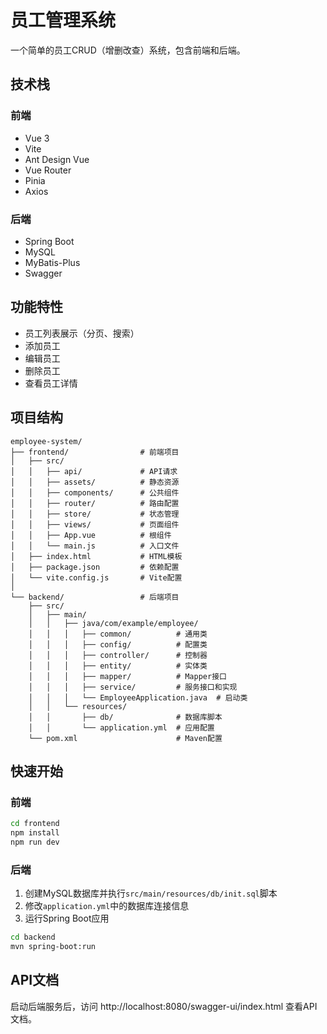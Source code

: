 # 员工管理系统

一个简单的员工CRUD（增删改查）系统，包含前端和后端。

## 技术栈

### 前端
- Vue 3
- Vite
- Ant Design Vue
- Vue Router
- Pinia
- Axios

### 后端
- Spring Boot
- MySQL
- MyBatis-Plus
- Swagger

## 功能特性

- 员工列表展示（分页、搜索）
- 添加员工
- 编辑员工
- 删除员工
- 查看员工详情

## 项目结构

```
employee-system/
├── frontend/                # 前端项目
│   ├── src/
│   │   ├── api/             # API请求
│   │   ├── assets/          # 静态资源
│   │   ├── components/      # 公共组件
│   │   ├── router/          # 路由配置
│   │   ├── store/           # 状态管理
│   │   ├── views/           # 页面组件
│   │   ├── App.vue          # 根组件
│   │   └── main.js          # 入口文件
│   ├── index.html           # HTML模板
│   ├── package.json         # 依赖配置
│   └── vite.config.js       # Vite配置
│
└── backend/                 # 后端项目
    ├── src/
    │   ├── main/
    │   │   ├── java/com/example/employee/
    │   │   │   ├── common/          # 通用类
    │   │   │   ├── config/          # 配置类
    │   │   │   ├── controller/      # 控制器
    │   │   │   ├── entity/          # 实体类
    │   │   │   ├── mapper/          # Mapper接口
    │   │   │   ├── service/         # 服务接口和实现
    │   │   │   └── EmployeeApplication.java  # 启动类
    │   │   └── resources/
    │   │       ├── db/              # 数据库脚本
    │   │       └── application.yml  # 应用配置
    └── pom.xml                      # Maven配置
```

## 快速开始

### 前端

```bash
cd frontend
npm install
npm run dev
```

### 后端

1. 创建MySQL数据库并执行`src/main/resources/db/init.sql`脚本
2. 修改`application.yml`中的数据库连接信息
3. 运行Spring Boot应用

```bash
cd backend
mvn spring-boot:run
```

## API文档

启动后端服务后，访问 http://localhost:8080/swagger-ui/index.html 查看API文档。 